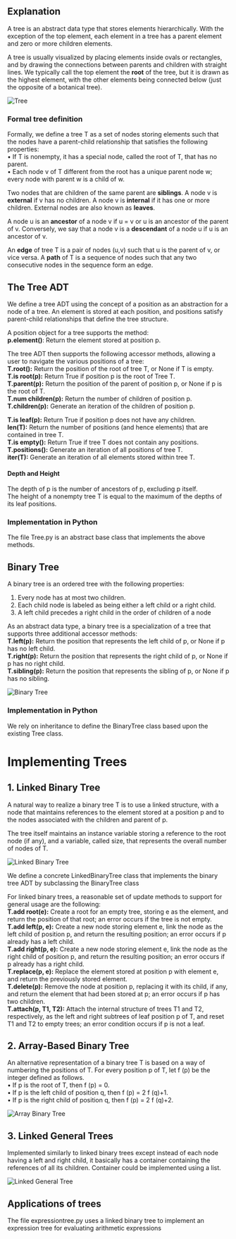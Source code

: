 ## Explanation
A tree is an abstract data type that stores elements hierarchically. With the exception
of the top element, each element in a tree has a parent element and zero or
more children elements. 

A tree is usually visualized by placing elements inside
ovals or rectangles, and by drawing the connections between parents and children
with straight lines. We typically call the top element the **root**
of the tree, but it is drawn as the highest element, with the other elements being
connected below (just the opposite of a botanical tree).

![Tree](tree.PNG)

### Formal tree definition
Formally, we define a tree T as a set of nodes storing elements such that the nodes
have a parent-child relationship that satisfies the following 
properties: <br>
• If T is nonempty, it has a special node, called the root of T,
that has no parent.<br>
• Each node v of T different from the root has a unique parent node w; every
node with parent w is a child of w.

Two nodes that are children of the same parent are **siblings**.
A node v is **external** if v has no children.
A node v is **internal** if it has one or more children. External
nodes are also known as **leaves**.

A node u is an **ancestor** of a node v if u = v or u is an ancestor of the parent
of v. Conversely, we say that a node v is a **descendant** of a node u if u is an ancestor
of v.

An **edge** of tree T is a pair of nodes (u,v) such that u 
is the parent of v, or vice versa. A **path** of T is a 
sequence of nodes such that any two consecutive nodes in
the sequence form an edge.

## The Tree ADT

We define a tree ADT using the
concept of a position as an abstraction for a node of a tree.
An element is stored at each position, and positions satisfy parent-child relationships that define the tree
structure. 

A position object for a tree supports the method:<br>
**p.element()**: Return the element stored at position p.


The tree ADT then supports the following accessor methods, allowing a user to
navigate the various positions of a tree: <br>
**T.root():** Return the position of the root of tree T,
or None if T is empty. <br>
**T.is root(p):** Return True if position p is the root of Tree T.<br>
**T.parent(p):** Return the position of the parent of position p,
or None if p is the root of T.<br>
**T.num children(p):** Return the number of children of position p.<br>
**T.children(p):** Generate an iteration of the children of position p.

**T.is leaf(p):** Return True if position p does not have any children.<br>
**len(T):** Return the number of positions (and hence elements) that
are contained in tree T.<br>
**T.is empty():** Return True if tree T does not contain any positions.<br>
**T.positions():** Generate an iteration of all positions of tree T.<br>
**iter(T):** Generate an iteration of all elements stored within tree T.<br>

#### Depth and Height
The depth of p is the number of
ancestors of p, excluding p itself. <br>
The height of a nonempty tree T is equal to the maximum of
the depths of its leaf positions.

### Implementation in Python
The file Tree.py is an abstract base class that implements the above
methods.

## Binary Tree
A binary tree is an ordered tree with the following properties: <br>
1. Every node has at most two children.
2. Each child node is labeled as being either a left child or a right child.
3. A left child precedes a right child in the order of children 
of a node

As an abstract data type, a binary tree is a specialization of a tree that supports three
additional accessor methods: <br>
**T.left(p):** Return the position that represents the left child of p,
or None if p has no left child. <br>
**T.right(p):** Return the position that represents the right child of p,
or None if p has no right child. <br>
**T.sibling(p):** Return the position that represents the sibling of p,
or None if p has no sibling.

![Binary Tree](BinaryTree.PNG)

### Implementation in Python
We rely on inheritance to define the BinaryTree class 
based upon the existing Tree class.


# Implementing Trees
## 1. Linked Binary Tree
A natural way to realize a binary tree T is to use a linked structure, with a node
that maintains references to the element stored at a position p
and to the nodes associated with the children and parent of p.

The tree itself maintains an
instance variable storing a reference to the root node (if any), and a variable, called
size, that represents the overall number of nodes of T.

![Linked Binary Tree](LinkedBinaryTree.PNG)

We define a concrete LinkedBinaryTree class that implements the
binary tree ADT by subclassing the BinaryTree class


For linked binary trees, a reasonable set of update methods to support for general
usage are the following: <br>
**T.add root(e):** Create a root for an empty tree, storing e as the element,
and return the position of that root; an error occurs if the
tree is not empty. <br>
**T.add left(p, e):** Create a new node storing element e, link the node as the
left child of position p, and return the resulting position;
an error occurs if p already has a left child. <bR>
**T.add right(p, e):** Create a new node storing element e, link the node as the
right child of position p, and return the resulting position;
an error occurs if p already has a right child.<bR>
**T.replace(p, e):** Replace the element stored at position p with element e,
and return the previously stored element.<bR>
**T.delete(p):** Remove the node at position p, replacing it with its child,
if any, and return the element that had been stored at p;
an error occurs if p has two children.<bR>
**T.attach(p, T1, T2):** Attach the internal structure of trees T1 and T2, respectively,
as the left and right subtrees of leaf position p of
T, and reset T1 and T2 to empty trees; an error condition
occurs if p is not a leaf.


## 2. Array-Based Binary Tree
An alternative representation of a binary tree T is based
on a way of numbering the
positions of T. For every position p of T, let f (p) 
be the integer defined as follows. <br>
• If p is the root of T, then f (p) = 0. <br>
• If p is the left child of position q, then f (p) = 2 f (q)+1. <bR>
• If p is the right child of position q, then f (p) = 2 f (q)+2.

![Array Binary Tree](ArrayBinarytree.PNG)

## 3. Linked General Trees

Implemented similarly to linked binary trees except instead of 
each node having a left and right child, it basically has a 
container containing the references of all its children.
Container could be implemented using a list.

![Linked General Tree](GeneralTree.PNG)


## Applications of trees
The file expressiontree.py uses a linked binary tree
to implement an expression tree for evaluating 
arithmetic expressions